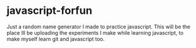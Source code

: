 javascript-forfun
=================

Just a random name generator I made to practice javascript. 
This will be the place Ill be uploading the experiments I make while learning javascript, to make myself learn git and javascript too. 
